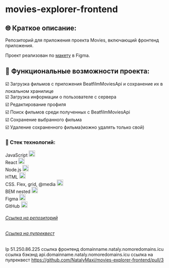 # movies-explorer-frontend

## :globe_with_meridians: Краткое описание:

Репозиторий для приложения проекта Movies, включающий фронтенд приложения. 

Проект реализован по [макету](https://www.figma.com/file/ByLsFozKQQHClNeb6AzMu2/Diploma-Copy) в Figma.

## :ticket: Функциональные возможности проекта:

 :ballot_box_with_check: Загрузка фильмов с приложения BeatfilmMoviesApi и сохранение их в локальном хранилице  
 :ballot_box_with_check: Загрузка информации о пользователе с сервера  
 :ballot_box_with_check: Редактирование профиля  
 :ballot_box_with_check: Поиск фильмов среди полученных с BeatfilmMoviesApi  
 :ballot_box_with_check: Сохранение выбранного фильма  
 :ballot_box_with_check: Удаление сохраненного фильма(можно удалять только свой)  

 ### :gem: Стек технологий:

JavaScript <img src="https://img.icons8.com/color/38/000000/javascript--v1.png" alt="JS" width="20" height="20"/>  
React <img src="https://img.icons8.com/ultraviolet/38/000000/react--v1.png" alt="React" width="20" height="20"/>  
Node.js <img src="https://img.icons8.com/color/38/000000/nodejs.png" alt="Node.js" width="20" height="20"/>  
HTML <img src="https://img.icons8.com/color/36/000000/html-5--v1.png" alt="HTML" width="20" height="20"/>  
CSS. Flex, grid, @media <img src="https://img.icons8.com/color/36/000000/css3.png" alt="CSS. Flex, grid, @media" width="20" height="20"/>  
BEM nested <img src="https://img.icons8.com/office/30/000000/plugin.png" alt="BEM nested" width="20" height="20"/>  
Figma <img src="https://img.icons8.com/color/32/000000/figma--v1.png" alt="Figma" width="20" height="20"/>  
GitHub <img src="https://github.githubassets.com/images/modules/logos_page/GitHub-Mark.png"  alt="GitHub" width="20" height="20"/>

###### [Ссылка на репозиторий](https://github.com/NatalyMaxi/movies-explorer-frontend)
###### [Ссылка на пулреквест](https://github.com/NatalyMaxi/movies-explorer-frontend/pull/3)

Ip 51.250.86.225
ссылка фронтенд domainname.nataly.nomoredomains.icu
ссылка бэкэнд api.domainname.nataly.nomoredomains.icu
ссылка на пулреквест https://github.com/NatalyMaxi/movies-explorer-frontend/pull/3





